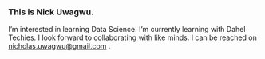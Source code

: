 ### This is Nick Uwagwu.
I’m interested in learning Data Science.
I’m currently learning with Dahel Techies.
I look forward  to collaborating with like minds.
I can be reached on nicholas.uwagwu@gmail.com .
